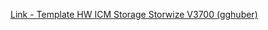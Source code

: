 [Link - Template HW ICM Storage Storwize V3700 (gghuber)](https://github.com/gghuber/Zabbix-Template-IBM-Storage-Storwize-V3700)
